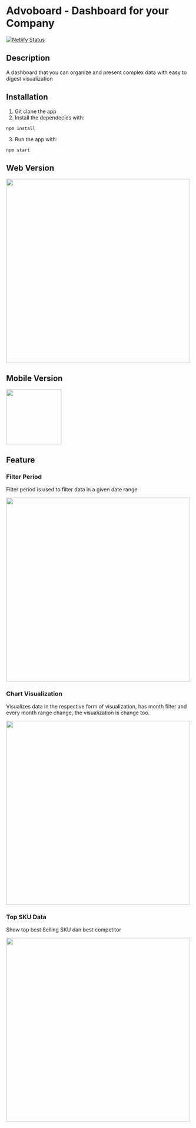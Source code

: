 # Advoboard - Dashboard for your Company

[![Netlify Status](https://api.netlify.com/api/v1/badges/74ae2fdb-9dee-42b3-86c9-e0f0198795c9/deploy-status)](https://app.netlify.com/sites/advoboard/deploys)


## Description

A dashboard that you can organize and present complex data with easy to digest visualization

## Installation

1. Git clone the app
2. Install the dependecies with:

```
npm install
```
3. Run the app with:
```
npm start
```

## Web Version

<img src="https://i.ibb.co/y59G9Dy/web.jpg" width="500">

## Mobile Version

<img src="https://i.ibb.co/Z6Yh75R/mobile.jpg" width="150">

## Feature

### Filter Period
Filter period is used to filter data in a given date range

<img src="https://i.ibb.co/929XPbq/period.jpg" width="500">

### Chart Visualization
Visualizes data in the respective form of visualization, has month filter and every month range change, the visualization is change too.

<img src="https://i.ibb.co/jTmZH6G/visualization.jpg" width="500">

### Top SKU Data
Show top best Selling SKU dan best competitor

<img src="https://i.ibb.co/88JBYFs/sku.jpg" width="500">